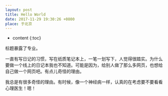 ```yaml
---
layout: post
title: Hello World
date: 2017-11-29 19:30:26 +0800
place: 于北京
---
```

* content
{:toc}
 
标题暴露了专业。

一直有写日记的习惯，写在纸质笔记本上，一笔一划写下，人觉得很踏实。为什么要做一个线上的日记本我也不知道。可能是因为，给别人做了那么多网页，也想给自己做一个网页吧。有点儿奇怪的理由。

我总是有很多奇怪的理由。有时候，像一个神经病一样，认真的在考虑要不要看看心理医生！嗯！
